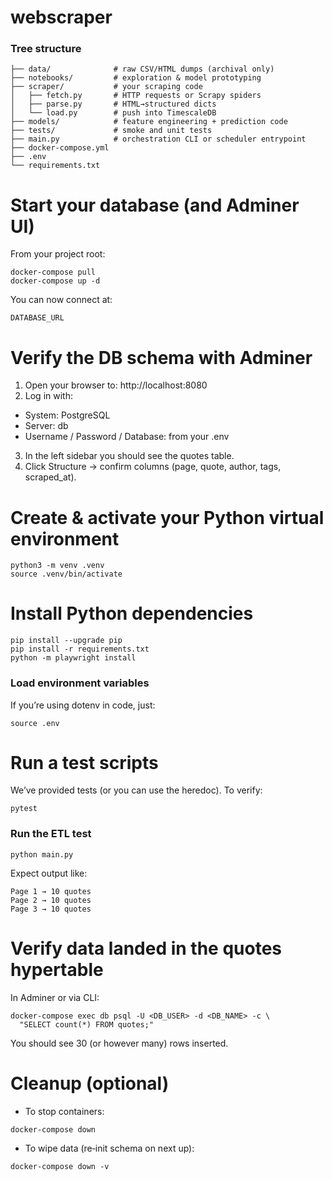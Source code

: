 # webscraper 


### Tree structure
```
├── data/              # raw CSV/HTML dumps (archival only)
├── notebooks/         # exploration & model prototyping
├── scraper/           # your scraping code
│   ├── fetch.py       # HTTP requests or Scrapy spiders
│   ├── parse.py       # HTML→structured dicts
│   └── load.py        # push into TimescaleDB
├── models/            # feature engineering + prediction code
├── tests/             # smoke and unit tests
├── main.py            # orchestration CLI or scheduler entrypoint
├── docker-compose.yml 
├── .env   
└── requirements.txt
```

# Start your database (and Adminer UI)
  From your project root:
  ```
  docker-compose pull        
  docker-compose up -d        
  ```
  You can now connect at:
  ```
  DATABASE_URL
  ```
# Verify the DB schema with Adminer
  1. Open your browser to: http://localhost:8080
  2. Log in with:
  * System: PostgreSQL
  * Server: db
  * Username / Password / Database: from your .env
  3. In the left sidebar you should see the quotes table.
  4. Click Structure → confirm columns (page, quote, author, tags, scraped_at).

#  Create & activate your Python virtual environment
```
python3 -m venv .venv
source .venv/bin/activate
```

# Install Python dependencies
```
pip install --upgrade pip
pip install -r requirements.txt
python -m playwright install 
```
### Load environment variables
If you’re using dotenv in code, just:
```
source .env  
```

# Run a test scripts
We’ve provided tests (or you can use the heredoc). To verify:
```
pytest
```

### Run the ETL test
```
python main.py
```
Expect output like:
```
Page 1 → 10 quotes
Page 2 → 10 quotes
Page 3 → 10 quotes
```
# Verify data landed in the quotes hypertable
In Adminer or via CLI:
```
docker-compose exec db psql -U <DB_USER> -d <DB_NAME> -c \
  "SELECT count(*) FROM quotes;"
```
You should see 30 (or however many) rows inserted.

# Cleanup (optional)
* To stop containers:
```
docker-compose down
```
* To wipe data (re‑init schema on next up):
```
docker-compose down -v
```